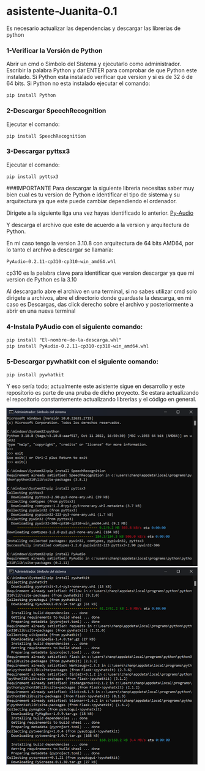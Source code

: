 # asistente-Juanita-0.1

Es necesario actualizar las dependencias y descargar las librerias de python

### 1-Verificar la Versión de Python
Abrir un cmd o Simbolo del Sistema y ejecutarlo como administrador.
Escribir la palabra Python y dar ENTER para comprobar de que Python este instalado.
Si Python esta instalado verificar que version y si es de 32 ó de 64 bits.
Si Python no esta instalado ejecutar el comando:

```
pip install Python
```

### 2-Descargar SpeechRecognition
Ejecutar el comando:

```
pip install SpeechRecognition
```

### 3-Descargar pyttsx3
Ejecutar el comando:

```
pip install pyttsx3
```

###IMPORTANTE
Para descargar la siguiente libreria necesitas saber muy bien cual es tu version de Python
e identificar el tipo de sistema y su arquitectura ya que este puede cambiar dependiendo el
ordenador.

Dirigete a la siguiente liga una vez hayas identificado lo anterior.
[Py-Audio](https://www.lfd.uci.edu/~gohlke/pythonlibs/#pyaudio)

Y descarga el archivo que este de acuerdo a la version y arquitectura de Python.

En mi caso tengo la version 3.10.8 con arquitectura de 64 bits AMD64,
por lo tanto el archivo a descargar se llamaría:

```
PyAudio-0.2.11-cp310-cp310-win_amd64.whl
```

cp310 es la palabra clave para identificar que version descargar ya que mi version de Python es la 3.10

Al descargarlo abre el archivo en una terminal, si no sabes utilizar cmd solo dirigete a archivos,
abre el directorio donde guardaste la descarga, en mi caso es Descargas, das click derecho sobre el archivo
y posteriormente a abrir en una nueva terminal 

### 4-Instala PyAudio con el siguiente comando:

```
pip install "El-nombre-de-la-descarga.whl"
pip install PyAudio-0.2.11-cp310-cp310-win_amd64.whl
```


### 5-Descargar pywhatkit con el siguiente comando:

```
pip install pywhatkit
```

Y eso sería todo; actualmente este asistente sigue en desarrollo y este repositorio
es parte de una pruba de dicho proyecto.
Se estara actualizando el repositorio constantemente actualizando librerias y el código en general.


<img width="500" alt="image" src="docs/import1.png">
<img width="500" alt="image" src="docs/import2.png">
